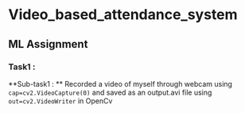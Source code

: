 # Video_based_attendance_system
## ML Assignment
### Task1 :
**Sub-task1 : **
Recorded a video of myself through webcam using `cap=cv2.VideoCapture(0)` and saved as an output.avi file using `out=cv2.VideoWriter` in OpenCv 


